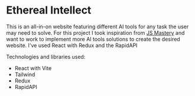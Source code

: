 # Ethereal Intellect

This is an all-in-on website featuring different AI tools for any task the user may need to solve. For this project I took inspiration from [JS Mastery](https://www.youtube.com/watch?v=vpvtZZi5ZWk&ab_channel=JavaScriptMastery) and want to work to implement more AI tools solutions to create the desired website. I've used React with Redux and the RapidAPI

Technologies and libraries used:

- React with Vite
- Tailwind
- Redux
- RapidAPI
